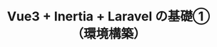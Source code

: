 ---
title: Vue3 + Inertia + Laravel の基礎①（環境構築）
tags:
  - Vue
  - JavaScript
  - vite
  - Inertia
  - Laravel
private: true
updated_at: ''
id: VueLaravelBasic
organization_url_name: null
slide: false
ignorePublish: false
---